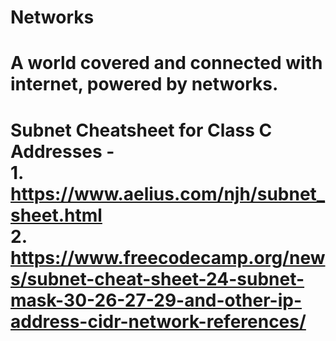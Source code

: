 # Networks
# A world covered and connected with internet, powered by networks.
# Subnet Cheatsheet for Class C Addresses - <br>1. https://www.aelius.com/njh/subnet_sheet.html <br>2. https://www.freecodecamp.org/news/subnet-cheat-sheet-24-subnet-mask-30-26-27-29-and-other-ip-address-cidr-network-references/
